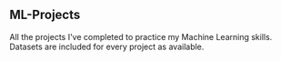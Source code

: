 ## ML-Projects
All the projects I've completed to practice my Machine Learning skills. Datasets are included for every project as available.
